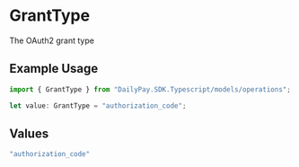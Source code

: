 # GrantType

The OAuth2 grant type

## Example Usage

```typescript
import { GrantType } from "DailyPay.SDK.Typescript/models/operations";

let value: GrantType = "authorization_code";
```

## Values

```typescript
"authorization_code"
```